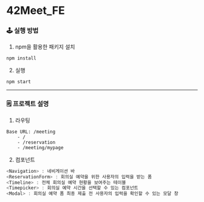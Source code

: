 # 42Meet_FE

### 🕹 실행 방법

1. npm을 활용한 패키지 설치
```shell
npm install
```
2. 실행
```shell
npm start
```

---

### 🗒 프로젝트 설명
1. 라우팅
```
Base URL: /meeting
	- /
	- /reservation
	- /meeting/mypage
```
2. 컴포넌트
```javascript
<Navigation> : 네비게이션 바
<ReservationForm> : 회의실 예약을 위한 사용자의 입력을 받는 폼
<Timeline> : 전체 회의실 예약 현황을 보여주는 테이블
<Timepicker> : 회의실 예약 시간을 선택할 수 있는 컴포넌트
<Modal> : 회의실 예약 폼 최종 제출 전 사용자의 입력을 확인할 수 있는 모달 창
```

